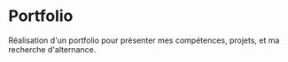 # Portfolio
Réalisation d'un portfolio pour présenter mes compétences, projets, et ma recherche d'alternance.
